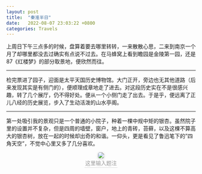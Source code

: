 ```yaml
---
layout: post
title:  "秦淮半日"
date:   2022-08-07 23:03:22 +0800
categories: Travels
---
```


上周日下午三点多的时候，盘算着要去哪里转转，一来散散心思，二来到南京一个月了却哪里都没去过确实有点说不过去。在马蜂窝上看到瞻园是金陵第一园，还是87《红楼梦》的部分取景地，便欣然而往。

---

检完票进了园子，迎面是太平天国历史博物馆。大门正开，旁边也无其他道路（后来发现其实是有侧门的），便顺理成章地走了进去。对这段历史实在不是很感兴趣，转了几个展厅，仍不得好处。便从一个小侧门走了出去。于是乎，便远离了正儿八经的历史展览，步入了生动活泼的山水亭阁。

---

第一处吸引我的景观只是一个普通的小院子，种着一棵中规中矩的银杏。虽然院子里的设置并不复杂，但是四周的墙壁，窗户，地上的青砖，苔藓，以及这棵不算高大的银杏树，放在一起的时候却出奇的和谐。一仰头，更是看见了鲁迅笔下的”四角天空”，不觉中心里又多了几分喜欢。

<center>
    <img style="border-radius: 0.3125em;
    box-shadow: 0 2px 4px 0 rgba(34,36,38,.12),0 2px 10px 0 rgba(34,36,38,.08);" 
    src="{{ site.data.dairy-qhbr-0 }}">
    <br>
    <div style="color:orange; border-bottom: 1px solid #d9d9d9;
    display: inline-block;
    color: #999;
    padding: 2px;">这里输入题注</div>
</center>

[PIC]: https://vkceyugu.cdn.bspapp.com/VKCEYUGU-1682933a-c290-4a19-a517-c44d14df20fc/8d85d907-37fd-461a-965c-034e0e17e7cf.png